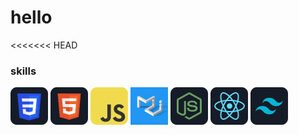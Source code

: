 # hello


<<<<<<< HEAD
### skills
<img src='./images/css.png'>
<img src='./images/HTML.png'>
<img src='./images/JavaScript.png'>
<img src='./images/Material-UI.png'>
<img src='./images/node.png'>
<img src='./images/react.png'>
<img src='./images/tailwind.png'>





